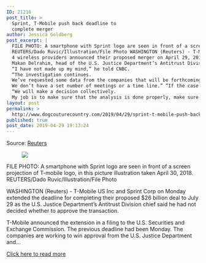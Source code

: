 ```yaml
---
ID: 21216
post_title: >
  Sprint, T-Mobile push back deadline to
  complete merger
author: Jessica Goldberg
post_excerpt: |
  FILE PHOTO: A smartphone with Sprint logo are seen in front of a screen projection of T-mobile logo, in this picture illustration taken April 30, 2018.
  REUTERS/Dado Ruvic/Illustration/File Photo WASHINGTON (Reuters) - T-Mobile US Inc and Sprint Corp on Monday extended the deadline for completing their proposed $26 billion deal to July 29 as the U.S. Justice Department’s Antitrust Division chief said he had not decided whether to approve the transaction.
  4 wireless providers announced their proposed merger on April 29, 2018.
  Makan Delrahim, head of the U.S. Justice Department’s Antitrust Division, said in a television interview that meetings were ongoing as regulators review the deal.
  “I have not made up my mind,” he told CNBC.
  “The investigation continues.
  We’ve requested some data from the companies that will be forthcoming.
  We don’t have a set number of meetings or a time line.” “If the case is there for us to challenge a transaction or suggest changes, we will do that,” he said.
  “We will make a decision collectively.
  My job is to make sure that the analysis is done properly, make sure that the facts are there.”
layout: post
permalink: >
  http://www.dogcouturecountry.com/2019/04/29/sprint-t-mobile-push-back-deadline-to-complete-merger/
published: true
post_date: 2019-04-29 19:13:24
---
```

<p class="article-info-author-source"> <span>Source: <a href="https://www.reuters.com/article/us-sprint-m-a-tmobile/us-antitrust-chief-says-has-not-made-up-mind-on-sprint-t-mobile-merger-idUSKCN1S51IK" target="_blank">Reuters</a></span> </p> <figure><img src="https://s4.reutersmedia.net/resources/r/?m=02&amp;d=20190429&amp;t=2&amp;i=1381902881&amp;r=LYNXNPEF3S0Y8"></figure>
<p>FILE PHOTO: A smartphone with Sprint logo are seen in front of a screen projection of T-mobile logo, in this picture illustration taken April 30, 2018. REUTERS/Dado Ruvic/Illustration/File Photo</p>
<p>WASHINGTON (Reuters) - T-Mobile US Inc and Sprint Corp on Monday extended the deadline for completing their proposed $26 billion deal to July 29 as the U.S. Justice Department’s Antitrust Division chief said he had not decided whether to approve the transaction.</p>
<p>T-Mobile announced the extension in a filing to the U.S. Securities and Exchange Commission. The previous deadline had been Monday. The companies are working to win approval from the U.S. Justice Department and...</p> <p class="article-info-more"> <a href="https://www.reuters.com/article/us-sprint-m-a-tmobile/us-antitrust-chief-says-has-not-made-up-mind-on-sprint-t-mobile-merger-idUSKCN1S51IK" target="_blank">Click here to read more</a> </p>